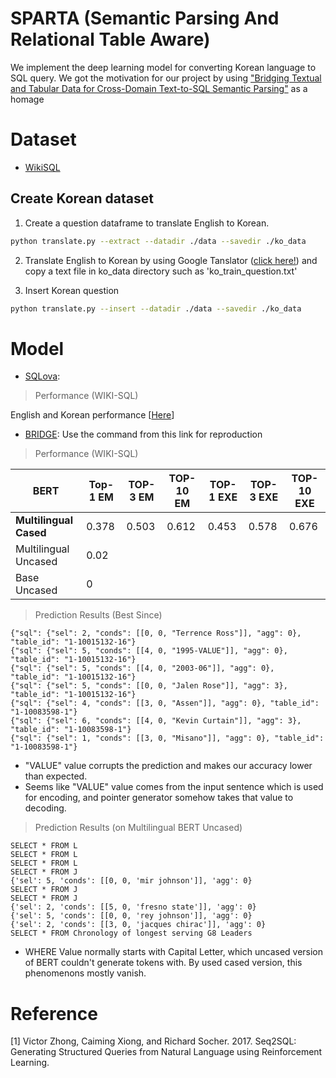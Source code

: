 # SPARTA (Semantic Parsing And Relational Table Aware)

We implement the deep learning model for converting Korean language to SQL query. We got the motivation for our project by using ["Bridging Textual and Tabular Data for Cross-Domain Text-to-SQL Semantic Parsing"](https://github.com/salesforce/TabularSemanticParsing) as a homage


# Dataset 
- [WikiSQL](https://github.com/salesforce/WikiSQL)

## Create Korean dataset

1. Create a question dataframe to translate English to Korean.

```bash
python translate.py --extract --datadir ./data --savedir ./ko_data
```

2. Translate English to Korean by using Google Tanslator ([click here!](https://translate.google.com/?hl=ko&sl=en&tl=ko&op=docs)) and copy a text file in ko_data directory such as 'ko_train_question.txt'

3. Insert Korean question 

```bash
python translate.py --insert --datadir ./data --savedir ./ko_data
```

# Model
- [SQLova](): 

> Performance (WIKI-SQL)

English and Korean performance [[Here](https://github.com/TooTouch/SPARTA/tree/main/SQLova)]

- [BRIDGE](https://github.com/salesforce/TabularSemanticParsing): Use the command from this link for reproduction

> Performance (WIKI-SQL)

| BERT                   | Top-1 EM | TOP-3 EM | TOP-10 EM | TOP-1 EXE | TOP-3 EXE | TOP-10 EXE |
| ---------------------- | -------- | -------- | --------- | --------- | --------- | ---------- |
| **Multilingual Cased** | 0.378    | 0.503    | 0.612     | 0.453     | 0.578     | 0.676      |
| Multilingual Uncased   | 0.02     |          |           |           |           |            |
| Base Uncased           | 0        |          |           |           |           |            |

> Prediction Results (Best Since)

```
{"sql": {"sel": 2, "conds": [[0, 0, "Terrence Ross"]], "agg": 0}, "table_id": "1-10015132-16"}
{"sql": {"sel": 5, "conds": [[4, 0, "1995-VALUE"]], "agg": 0}, "table_id": "1-10015132-16"}
{"sql": {"sel": 5, "conds": [[4, 0, "2003-06"]], "agg": 0}, "table_id": "1-10015132-16"}
{"sql": {"sel": 5, "conds": [[0, 0, "Jalen Rose"]], "agg": 3}, "table_id": "1-10015132-16"}
{"sql": {"sel": 4, "conds": [[3, 0, "Assen"]], "agg": 0}, "table_id": "1-10083598-1"}
{"sql": {"sel": 6, "conds": [[4, 0, "Kevin Curtain"]], "agg": 3}, "table_id": "1-10083598-1"}
{"sql": {"sel": 1, "conds": [[3, 0, "Misano"]], "agg": 0}, "table_id": "1-10083598-1"}
```

* "VALUE" value corrupts the prediction and makes our accuracy lower than expected.
* Seems like "VALUE" value comes from the input sentence which is used for encoding, and pointer generator somehow takes that value to decoding.

> Prediction Results (on Multilingual BERT Uncased)

```
SELECT * FROM L
SELECT * FROM L
SELECT * FROM L
SELECT * FROM J
{'sel': 5, 'conds': [[0, 0, 'mir johnson']], 'agg': 0}
SELECT * FROM J
SELECT * FROM J
{'sel': 2, 'conds': [[5, 0, 'fresno state']], 'agg': 0}
{'sel': 5, 'conds': [[0, 0, 'rey johnson']], 'agg': 0}
{'sel': 2, 'conds': [[3, 0, 'jacques chirac']], 'agg': 0}
SELECT * FROM Chronology of longest serving G8 Leaders
```

* WHERE Value normally starts with Capital Letter, which uncased version of BERT couldn't generate tokens with. By used cased version, this phenomenons mostly vanish.


# Reference

[1] Victor Zhong, Caiming Xiong, and Richard Socher. 2017. Seq2SQL: Generating Structured Queries from Natural Language using Reinforcement Learning.

